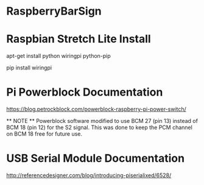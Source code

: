 # RaspberryBarSign

# Raspbian Stretch Lite Install
apt-get install python wiringpi python-pip

pip install wiringpi


# Pi Powerblock Documentation

https://blog.petrockblock.com/powerblock-raspberry-pi-power-switch/

** NOTE ** Powerblock software modified to use BCM 27 (pin 13) instead of BCM 18 (pin 12) for the S2 signal. This was done to keep the PCM channel on BCM 18 free for future use. 

# USB Serial Module Documentation
http://referencedesigner.com/blog/introducing-piserialixed/6528/

